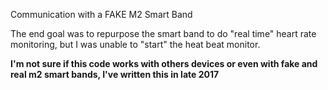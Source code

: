 Communication with a FAKE M2 Smart Band

The end goal was to repurpose the smart band to do "real time" heart rate monitoring, but I was unable to "start" the heat beat monitor.


**I'm not sure if this code works with others devices or even with fake and real m2 smart bands, I've written this in late 2017**